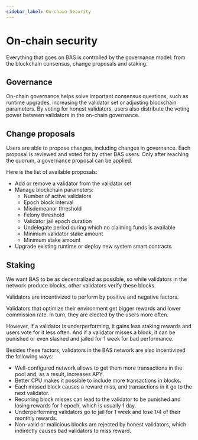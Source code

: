 ```yaml
---
sidebar_label: On-chain Security
---
```


# On-chain security

Everything that goes on BAS is controlled by the governance model: from the blockchain consensus, change proposals and staking.

## Governance

On-chain governance helps solve important consensus questions, such as runtime upgrades, increasing the validator set or adjusting blockchain parameters.
By voting for honest validators, users also distribute the voting power between validators in the on-chain governance.

## Change proposals 

Users are able to propose changes, including changes in governance. 
Each proposal is reviewed and voted for by other BAS users.
Only after reaching the quorum, a governance proposal can be applied.

Here is the list of available proposals:
* Add or remove a validator from the validator set
* Manage blockchain parameters:
  * Number of active validators 
  * Epoch block interval
  * Misdemeanor threshold
  * Felony threshold
  * Validator jail epoch duration
  * Undelegate period during which no claiming funds is available
  * Minimum validator stake amount
  * Minimum stake amount
* Upgrade existing runtime or deploy new system smart contracts


## Staking

We want BAS to be as decentralized as possible, so while validators in the network produce blocks, other validators verify these blocks.

Validators are incentivized to perform by positive and negative factors.

Validators that optimize their environment get bigger rewards and lower commission rate. 
In turn, they are elected by the users more often.

However, if a validator is underperforming, it gains less staking rewards and users vote for it less often.
And if a validator misses a block, it can be punished or even slashed and jailed for 1 week for bad performance.

Besides these factors, validators in the BAS network are also incentivized the following ways:
* Well-configured network allows to get them more transactions in the pool and, as a result, increases APY.
* Better CPU makes it possible to include more transactions in blocks.
* Each missed block causes a reward miss, and transactions in it go to the next validator.
* Recurring block misses can lead to the validator to be punished and losing rewards for 1 epoch, which is usually 1 day.
* Underperforming validators go to jail for 1 week and lose 1/4 of their monthly rewards.
* Non-valid or malicious blocks are rejected by honest validators, which indirectly causes bad validators to miss reward.

